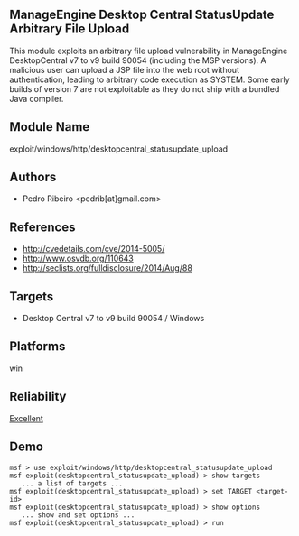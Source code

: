 ## ManageEngine Desktop Central StatusUpdate Arbitrary File Upload

This module exploits an arbitrary file upload vulnerability 
in ManageEngine DesktopCentral v7 to v9 build 90054 
(including the MSP versions). A malicious user can upload a 
JSP file into the web root without authentication, leading 
to arbitrary code execution as SYSTEM. Some early builds of 
version 7 are not exploitable as they do not ship with a 
bundled Java compiler.


## Module Name
exploit/windows/http/desktopcentral_statusupdate_upload

## Authors
* Pedro Ribeiro <pedrib[at]gmail.com>


## References
* http://cvedetails.com/cve/2014-5005/
* http://www.osvdb.org/110643
* http://seclists.org/fulldisclosure/2014/Aug/88



## Targets
* Desktop Central v7 to v9 build 90054 / Windows


## Platforms
win

## Reliability
[Excellent](https://github.com/rapid7/metasploit-framework/wiki/Exploit-Ranking)

## Demo

```
msf > use exploit/windows/http/desktopcentral_statusupdate_upload
msf exploit(desktopcentral_statusupdate_upload) > show targets
   ... a list of targets ...
msf exploit(desktopcentral_statusupdate_upload) > set TARGET <target-id>
msf exploit(desktopcentral_statusupdate_upload) > show options
   ... show and set options ...
msf exploit(desktopcentral_statusupdate_upload) > run
```
    
    